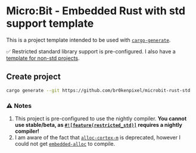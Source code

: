# Micro:Bit - Embedded Rust with std support template

This is a project template intended to be used with [`cargo-generate`](https://github.com/cargo-generate/cargo-generate).

✅ Restricted standard library support is pre-configured. I also have a [template for non-std projects](https://github.com/br0kenpixel/microbit-rust-nostd).

## Create project
```sh
cargo generate --git https://github.com/br0kenpixel/microbit-rust-std
```

### ⚠️ Notes
1. This project is pre-configured to use the nightly compiler. __You cannot use stable/beta, as [`#![feature(restricted_std)]`](https://doc.rust-lang.org/beta/unstable-book/library-features/restricted-std.html) requires a nightly
compiler!__
2. I am aware of the fact that [`alloc-cortex-m`](https://crates.io/crates/alloc-cortex-m) is deprecated, however I could not get [`embedded-alloc`](https://crates.io/crates/embedded-alloc) to compile.